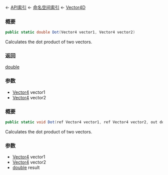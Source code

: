 ← [API索引](Api-Index) ← [命名空间索引](Namespace-Index) ← [Vector4D](VRageMath.Vector4D)

### 概要

```csharp
public static double Dot(Vector4 vector1, Vector4 vector2)
```

Calculates the dot product of two vectors.

### 返回

[double](https://docs.microsoft.com/en-us/dotnet/api/System.Double?view=netframework-4.6)

### 参数

* [Vector4](VRageMath.Vector4) vector1
* [Vector4](VRageMath.Vector4) vector2
### 概要

```csharp
public static void Dot(ref Vector4 vector1, ref Vector4 vector2, out double result)
```

Calculates the dot product of two vectors.

### 参数

* [Vector4](VRageMath.Vector4) vector1
* [Vector4](VRageMath.Vector4) vector2
* [double](https://docs.microsoft.com/en-us/dotnet/api/System.Double?view=netframework-4.6) result
